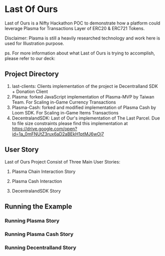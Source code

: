 # Last Of Ours

Last of Ours is a Nifty Hackathon POC to demonstrate how a platform could leverage Plasma for Transactions Layer of ERC20 & ERC721 Tokens.

Disclaimer: Plasma is still a heavily researched technology and work here is used for Illustration purpose.

ps. For more information about what Last of Ours is trying to accomplish, please refer to our deck:

## Project Directory

1. last-clients: Clients implementation of the project ie Decentralland SDK + Donation Client
2. Plasma: forked JavaScript implementation of Plasma-MVP by Taiwan Team. For Scaling in-Game Currency Transactions
3. Plasma-Cash: forked and modified implementation of Plasma Cash by Loom SDK. For Scaling in-Game Items Transactions
4. DecentralandSDK: Last of Our's implementation of The Last Parcel. Due to file size constraints please find this implementation at https://drive.google.com/open?id=1a_0mFNUtZ3rux6aD2aBEkH1ptMJ6wOj7

## User Story
Last of Ours Project Consist of Three Main User Stories:

1. Plasma Chain Interaction Story

2. Plasma Cash Interaction

3. DecentralandSDK Story

## Running the Example

### Running Plasma Story

### Running Plasma Cash Story

### Running Decentralland Story